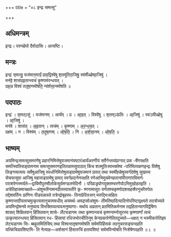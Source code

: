 +++
title = "०८ इन्द्रः समत्सु"

+++
## अधिमन्त्रम्
इन्द्रः। परुच्छेपो दैवोदासिः। अत्यष्टिः।

## मन्त्रः
इन्द्रः॑ स॒मत्सु॒ यज॑मान॒मार्यं॒ प्राव॒द्विश्वे॑षु श॒तमू॑तिरा॒जिषु॒ स्व॑र्मीळ्हेष्वा॒जिषु॑ ।  
मन॑वे॒ शास॑दव्र॒तान्त्वचं॑ कृ॒ष्णाम॑रन्धयत् ।  
दक्ष॒न्न विश्वं॑ ततृषा॒णमो॑षति॒ न्य॑र्शसा॒नमो॑षति ॥

## पदपाठः
इन्द्रः॑ । स॒मत्ऽसु॑ । यज॑मानम् । आर्य॑म् । प्र । आ॒व॒त् । विश्वे॑षु । श॒तम्ऽऊ॑तिः । आ॒जिषु॑ । स्वः॑ऽमीळ्हेषु । आ॒जिषु॑ ।  
मन॑वे । शास॑त् । अ॒व्र॒तान् । त्वच॑म् । कृ॒ष्णाम् । अ॒र॒न्ध॒य॒त् ।  
दक्ष॑म् । न । विश्व॑म् । त॒तृ॒षा॒णम् । ओ॒ष॒ति॒ । नि । अ॒र्श॒सा॒नम् । ओ॒ष॒ति॒ ॥

## भाष्यम्
अयमिन्द्रःसमत्सुसमरणेषु प्रहारनिमित्तेषुयजमानंयष्टारंआर्यंअरणीयं सर्वैर्गन्तव्यंप्राग्वत् प्रक -र्षेणरक्षति समत्स्वितिसङ्ग्रामनाम समत्सुसमरणइतितन्नामसुपाठात् किंच शतमूतिःस्वभक्तेष्व -परिमितरक्षणइन्द्रः विशेषु लिङ्गव्यत्ययः सर्वेषुआजिषु स्पर्धानिमित्तेषुसङ्ग्रामेषुयजमानं प्रावत् तथा स्वर्मीह्ळेषुस्वर्गदेशेषु सुखस्य सेचयत्सुवा आजिषु महासङ्ग्रामेषु प्रावत् स्वर्गप्रदानेनरक्षति रणेआभिमुख्येनहतानांवीराणांरविमार्गः पराशरेणस्मर्यते—द्वाविमौपुरुषौलोकेसूर्यमण्डलभेदिनौ । परिव्राड्र्योगयुक्तश्चरणेयोऽभिमुखोहतइति । अत्रेतिहासमाचक्षते—अंशुमतीनामनदीतस्यास्तीरे कृ- ष्णनामासुरः वर्णतश्चकृष्णोदशसहस्रैरनुचरैरुपेतः तद्देशवर्तिनः प्राणिनः पीडयन्नास्ते तत्रेन्द्रोबृहस्प- तिनाप्रेरितःसन् मरुद्भिःसहितः कृष्णान्तदीयत्वचमुत्कृत्यसानुचरमवधीत् अयमर्थः अवद्रप्सोअंशुम- तीमतिष्ठदित्यादिनोपरिष्टाद्वक्ष्यते तदत्रोच्यते अयमिन्द्रोमनवे मनुष्याय विभक्तिव्यत्ययःमनुष्याणा- मर्थाय अव्रतान् व्रतमितिकर्मनाम तद्रहितान्यागविद्वेषिणः शासत् शिक्षितवान् हिंसितवान् शासे- र्लेट्यडागमः तथा कृष्णान्त्वचं कृष्णनाम्नोसुरस्य कृष्णवर्णां त्वचं उत्कृत्यारन्धयत् हिंसितवान् रध- हिंसायां रधिजभोरचीतिनुम् केनप्रकारेणेतितदुच्यते—धक्षत् न भस्मीकरोतिइव लेट्यडागमः सि- ब्बहुलमितिसिप् तथा विश्वन्ततृषाणमोषति सर्वमपिहिंसकं तदनुचरसङ्घन्दहति यत्किंचिदवशिष्टमि- ति नेत्याह—अर्शसानं हिंसारुचिं हतावशिष्टं सर्वमपिन्योषति निःशेषेणदहति ॥ ८ ॥